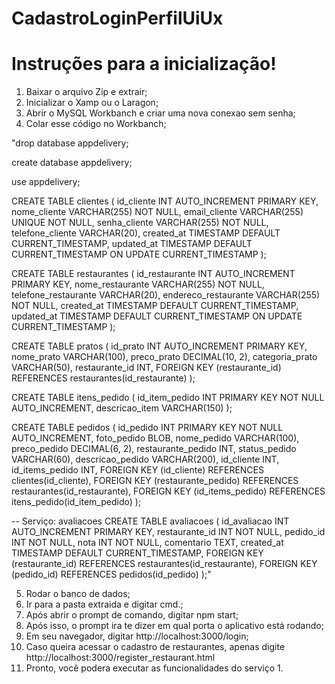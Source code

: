 # CadastroLoginPerfilUiUx

# Instruções para a inicialização!

1. Baixar o arquivo Zip e extrair;
2. Inicializar o Xamp ou o Laragon;
3. Abrir o MySQL Workbanch e criar uma nova conexao sem senha;
4. Colar esse código no Workbanch;

"drop database appdelivery;

create database appdelivery;

use appdelivery;


CREATE TABLE clientes (
    id_cliente INT AUTO_INCREMENT PRIMARY KEY,
    nome_cliente VARCHAR(255) NOT NULL,
    email_cliente VARCHAR(255) UNIQUE NOT NULL,
    senha_cliente VARCHAR(255) NOT NULL,
    telefone_cliente VARCHAR(20),
    created_at TIMESTAMP DEFAULT CURRENT_TIMESTAMP,
    updated_at TIMESTAMP DEFAULT CURRENT_TIMESTAMP ON UPDATE CURRENT_TIMESTAMP
);


CREATE TABLE restaurantes (
    id_restaurante INT AUTO_INCREMENT PRIMARY KEY,
    nome_restaurante VARCHAR(255) NOT NULL,
    telefone_restaurante VARCHAR(20),
    endereco_restaurante VARCHAR(255) NOT NULL,
    created_at TIMESTAMP DEFAULT CURRENT_TIMESTAMP,
    updated_at TIMESTAMP DEFAULT CURRENT_TIMESTAMP ON UPDATE CURRENT_TIMESTAMP
);


CREATE TABLE pratos (
    id_prato INT AUTO_INCREMENT PRIMARY KEY,
    nome_prato VARCHAR(100),
    preco_prato DECIMAL(10, 2),
    categoria_prato VARCHAR(50),
    restaurante_id INT,
    FOREIGN KEY (restaurante_id) REFERENCES restaurantes(id_restaurante)
);


CREATE TABLE itens_pedido (
    id_item_pedido INT PRIMARY KEY NOT NULL AUTO_INCREMENT,
    descricao_item VARCHAR(150)
);

CREATE TABLE pedidos (
    id_pedido INT PRIMARY KEY NOT NULL AUTO_INCREMENT,
    foto_pedido BLOB,
    nome_pedido VARCHAR(100),
    preco_pedido DECIMAL(6, 2),
    restaurante_pedido INT,
    status_pedido VARCHAR(60),
    descricao_pedido VARCHAR(200),
    id_cliente INT,
    id_items_pedido INT,
    FOREIGN KEY (id_cliente) REFERENCES clientes(id_cliente),
    FOREIGN KEY (restaurante_pedido) REFERENCES restaurantes(id_restaurante),
    FOREIGN KEY (id_items_pedido) REFERENCES itens_pedido(id_item_pedido)
);

-- Serviço: avaliacoes
CREATE TABLE avaliacoes (
    id_avaliacao INT AUTO_INCREMENT PRIMARY KEY,
    restaurante_id INT NOT NULL,
    pedido_id INT NOT NULL,
    nota INT NOT NULL,
    comentario TEXT,
    created_at TIMESTAMP DEFAULT CURRENT_TIMESTAMP,
    FOREIGN KEY (restaurante_id) REFERENCES restaurantes(id_restaurante),
    FOREIGN KEY (pedido_id) REFERENCES pedidos(id_pedido)
);"

5. Rodar o banco de dados;
6. Ir para a pasta extraida e digitar cmd.;
7. Após abrir o prompt de comando, digitar npm start;
8. Após isso, o prompt ira te dizer em qual porta o aplicativo está rodando;
9. Em seu navegador, digitar http://localhost:3000/login;
10. Caso queira acessar o cadastro de restaurantes, apenas digite http://localhost:3000/register_restaurant.html
11. Pronto, você podera executar as funcionalidades do serviço 1.


